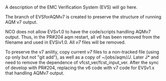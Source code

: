 A description of the EMC Verification System (EVS) will go here. 

The branch of EVSforAQMv7 is created to preserve the structure of running AQM v7 output.

NCO does not allow EVSv1.0 to have the code/scripts handling AQMv7 output.  Thus, in the PR#204 aqm restart, all *v6* has been removed from the filename and used in EVSiv1.0.  All *v7* files will be removed.

To preserve the v7 anility, copy current *v7* files to a non-tracked file (using cp only but not "git add"), as well as a copy of ~/jobs/aqm/*/J*.  Later J* and need to remove the dependence of vfcst_ver/fcst_input_ver.  After the sync of develop with PR#204, replacing the v6 code with v7 code for EVSv1.x that handling AQMv7 output.
